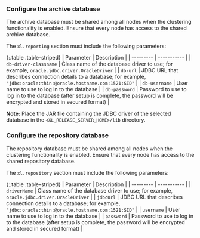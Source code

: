 ### Configure the archive database

The archive database must be shared among all nodes when the clustering functionality is enabled. Ensure that every node has access to the shared archive database.

The `xl.reporting` section must include the following parameters:

{:.table .table-striped}
| Parameter | Description |
| --------- | ----------- |
| `db-driver-classname` | Class name of the database driver to use; for example, `oracle.jdbc.driver.OracleDriver` |
| `db-url` | JDBC URL that describes connection details to a database; for example, `"jdbc:oracle:thin:@oracle.hostname.com:1521:SID"` |
| `db-username` | User name to use to log in to the database |
| `db-password` | Password to use to log in to the database (after setup is complete, the password will be encrypted and stored in secured format) |

**Note:** Place the JAR file containing the JDBC driver of the selected database in the `<XL_RELEASE_SERVER_HOME>/lib` directory.

### Configure the repository database

The repository database must be shared among all nodes when the clustering functionality is enabled. Ensure that every node has access to the shared repository database.

The `xl.repository` section must include the following parameters:

{:.table .table-striped}
| Parameter | Description |
| --------- | ----------- |
| `driverName` | Class name of the database driver to use; for example, `oracle.jdbc.driver.OracleDriver` |
| `jdbcUrl` | JDBC URL that describes connection details to a database; for example, `"jdbc:oracle:thin:@oracle.hostname.com:1521:SID"` |
| `username` | User name to use to log in to the database |
| `password` | Password to use to log in to the database (after setup is complete, the password will be encrypted and stored in secured format) |
